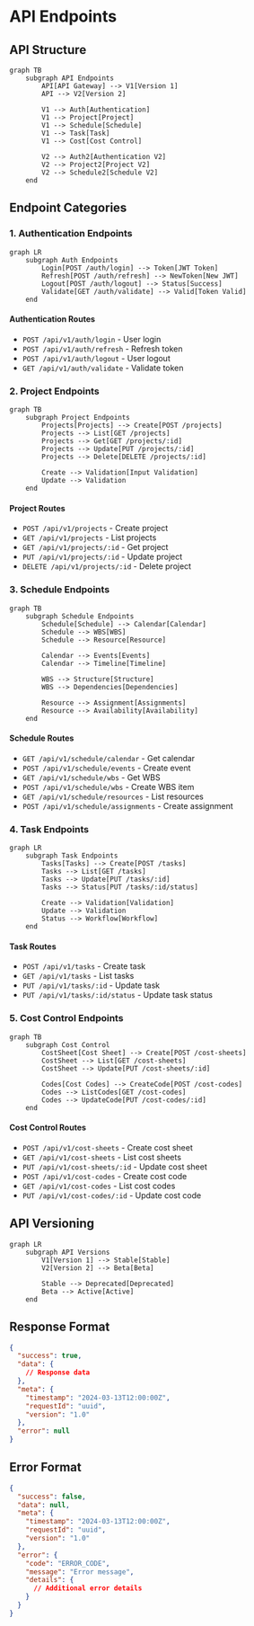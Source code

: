 # API Endpoints

## API Structure

```mermaid
graph TB
    subgraph API Endpoints
        API[API Gateway] --> V1[Version 1]
        API --> V2[Version 2]
        
        V1 --> Auth[Authentication]
        V1 --> Project[Project]
        V1 --> Schedule[Schedule]
        V1 --> Task[Task]
        V1 --> Cost[Cost Control]
        
        V2 --> Auth2[Authentication V2]
        V2 --> Project2[Project V2]
        V2 --> Schedule2[Schedule V2]
    end
```

## Endpoint Categories

### 1. Authentication Endpoints

```mermaid
graph LR
    subgraph Auth Endpoints
        Login[POST /auth/login] --> Token[JWT Token]
        Refresh[POST /auth/refresh] --> NewToken[New JWT]
        Logout[POST /auth/logout] --> Status[Success]
        Validate[GET /auth/validate] --> Valid[Token Valid]
    end
```

#### Authentication Routes
- `POST /api/v1/auth/login` - User login
- `POST /api/v1/auth/refresh` - Refresh token
- `POST /api/v1/auth/logout` - User logout
- `GET /api/v1/auth/validate` - Validate token

### 2. Project Endpoints

```mermaid
graph TB
    subgraph Project Endpoints
        Projects[Projects] --> Create[POST /projects]
        Projects --> List[GET /projects]
        Projects --> Get[GET /projects/:id]
        Projects --> Update[PUT /projects/:id]
        Projects --> Delete[DELETE /projects/:id]
        
        Create --> Validation[Input Validation]
        Update --> Validation
    end
```

#### Project Routes
- `POST /api/v1/projects` - Create project
- `GET /api/v1/projects` - List projects
- `GET /api/v1/projects/:id` - Get project
- `PUT /api/v1/projects/:id` - Update project
- `DELETE /api/v1/projects/:id` - Delete project

### 3. Schedule Endpoints

```mermaid
graph TB
    subgraph Schedule Endpoints
        Schedule[Schedule] --> Calendar[Calendar]
        Schedule --> WBS[WBS]
        Schedule --> Resource[Resource]
        
        Calendar --> Events[Events]
        Calendar --> Timeline[Timeline]
        
        WBS --> Structure[Structure]
        WBS --> Dependencies[Dependencies]
        
        Resource --> Assignment[Assignments]
        Resource --> Availability[Availability]
    end
```

#### Schedule Routes
- `GET /api/v1/schedule/calendar` - Get calendar
- `POST /api/v1/schedule/events` - Create event
- `GET /api/v1/schedule/wbs` - Get WBS
- `POST /api/v1/schedule/wbs` - Create WBS item
- `GET /api/v1/schedule/resources` - List resources
- `POST /api/v1/schedule/assignments` - Create assignment

### 4. Task Endpoints

```mermaid
graph LR
    subgraph Task Endpoints
        Tasks[Tasks] --> Create[POST /tasks]
        Tasks --> List[GET /tasks]
        Tasks --> Update[PUT /tasks/:id]
        Tasks --> Status[PUT /tasks/:id/status]
        
        Create --> Validation[Validation]
        Update --> Validation
        Status --> Workflow[Workflow]
    end
```

#### Task Routes
- `POST /api/v1/tasks` - Create task
- `GET /api/v1/tasks` - List tasks
- `PUT /api/v1/tasks/:id` - Update task
- `PUT /api/v1/tasks/:id/status` - Update task status

### 5. Cost Control Endpoints

```mermaid
graph TB
    subgraph Cost Control
        CostSheet[Cost Sheet] --> Create[POST /cost-sheets]
        CostSheet --> List[GET /cost-sheets]
        CostSheet --> Update[PUT /cost-sheets/:id]
        
        Codes[Cost Codes] --> CreateCode[POST /cost-codes]
        Codes --> ListCodes[GET /cost-codes]
        Codes --> UpdateCode[PUT /cost-codes/:id]
    end
```

#### Cost Control Routes
- `POST /api/v1/cost-sheets` - Create cost sheet
- `GET /api/v1/cost-sheets` - List cost sheets
- `PUT /api/v1/cost-sheets/:id` - Update cost sheet
- `POST /api/v1/cost-codes` - Create cost code
- `GET /api/v1/cost-codes` - List cost codes
- `PUT /api/v1/cost-codes/:id` - Update cost code

## API Versioning

```mermaid
graph LR
    subgraph API Versions
        V1[Version 1] --> Stable[Stable]
        V2[Version 2] --> Beta[Beta]
        
        Stable --> Deprecated[Deprecated]
        Beta --> Active[Active]
    end
```

## Response Format

```json
{
  "success": true,
  "data": {
    // Response data
  },
  "meta": {
    "timestamp": "2024-03-13T12:00:00Z",
    "requestId": "uuid",
    "version": "1.0"
  },
  "error": null
}
```

## Error Format

```json
{
  "success": false,
  "data": null,
  "meta": {
    "timestamp": "2024-03-13T12:00:00Z",
    "requestId": "uuid",
    "version": "1.0"
  },
  "error": {
    "code": "ERROR_CODE",
    "message": "Error message",
    "details": {
      // Additional error details
    }
  }
}
``` 